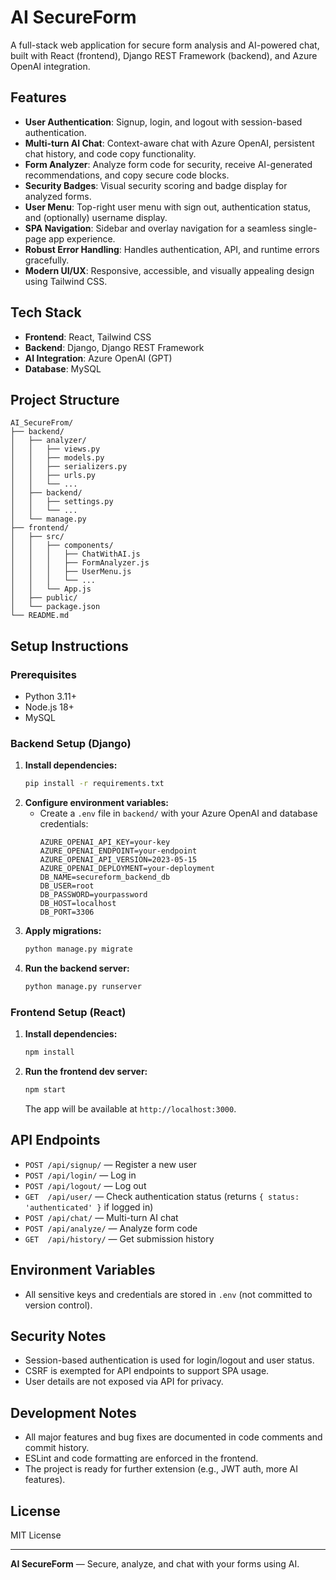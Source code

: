 # AI SecureForm

A full-stack web application for secure form analysis and AI-powered chat, built with React (frontend), Django REST Framework (backend), and Azure OpenAI integration.

## Features

- **User Authentication**: Signup, login, and logout with session-based authentication.
- **Multi-turn AI Chat**: Context-aware chat with Azure OpenAI, persistent chat history, and code copy functionality.
- **Form Analyzer**: Analyze form code for security, receive AI-generated recommendations, and copy secure code blocks.
- **Security Badges**: Visual security scoring and badge display for analyzed forms.
- **User Menu**: Top-right user menu with sign out, authentication status, and (optionally) username display.
- **SPA Navigation**: Sidebar and overlay navigation for a seamless single-page app experience.
- **Robust Error Handling**: Handles authentication, API, and runtime errors gracefully.
- **Modern UI/UX**: Responsive, accessible, and visually appealing design using Tailwind CSS.

## Tech Stack

- **Frontend**: React, Tailwind CSS
- **Backend**: Django, Django REST Framework
- **AI Integration**: Azure OpenAI (GPT)
- **Database**: MySQL

## Project Structure

```
AI_SecureFrom/
├── backend/
│   ├── analyzer/
│   │   ├── views.py
│   │   ├── models.py
│   │   ├── serializers.py
│   │   ├── urls.py
│   │   └── ...
│   ├── backend/
│   │   ├── settings.py
│   │   └── ...
│   └── manage.py
├── frontend/
│   ├── src/
│   │   ├── components/
│   │   │   ├── ChatWithAI.js
│   │   │   ├── FormAnalyzer.js
│   │   │   ├── UserMenu.js
│   │   │   └── ...
│   │   └── App.js
│   ├── public/
│   └── package.json
└── README.md
```

## Setup Instructions

### Prerequisites
- Python 3.11+
- Node.js 18+
- MySQL

### Backend Setup (Django)
1. **Install dependencies:**
   ```sh
   pip install -r requirements.txt
   ```
2. **Configure environment variables:**
   - Create a `.env` file in `backend/` with your Azure OpenAI and database credentials:
     ```env
     AZURE_OPENAI_API_KEY=your-key
     AZURE_OPENAI_ENDPOINT=your-endpoint
     AZURE_OPENAI_API_VERSION=2023-05-15
     AZURE_OPENAI_DEPLOYMENT=your-deployment
     DB_NAME=secureform_backend_db
     DB_USER=root
     DB_PASSWORD=yourpassword
     DB_HOST=localhost
     DB_PORT=3306
     ```
3. **Apply migrations:**
   ```sh
   python manage.py migrate
   ```
4. **Run the backend server:**
   ```sh
   python manage.py runserver
   ```

### Frontend Setup (React)
1. **Install dependencies:**
   ```sh
   npm install
   ```
2. **Run the frontend dev server:**
   ```sh
   npm start
   ```
   The app will be available at `http://localhost:3000`.

## API Endpoints

- `POST /api/signup/` — Register a new user
- `POST /api/login/` — Log in
- `POST /api/logout/` — Log out
- `GET  /api/user/` — Check authentication status (returns `{ status: 'authenticated' }` if logged in)
- `POST /api/chat/` — Multi-turn AI chat
- `POST /api/analyze/` — Analyze form code
- `GET  /api/history/` — Get submission history

## Environment Variables
- All sensitive keys and credentials are stored in `.env` (not committed to version control).

## Security Notes
- Session-based authentication is used for login/logout and user status.
- CSRF is exempted for API endpoints to support SPA usage.
- User details are not exposed via API for privacy.

## Development Notes
- All major features and bug fixes are documented in code comments and commit history.
- ESLint and code formatting are enforced in the frontend.
- The project is ready for further extension (e.g., JWT auth, more AI features).

## License
MIT License

---

**AI SecureForm** — Secure, analyze, and chat with your forms using AI.
